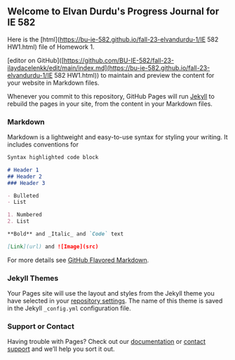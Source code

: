 ## Welcome to Elvan Durdu's Progress Journal for IE 582

Here is the [html](https://bu-ie-582.github.io/fall-23-elvandurdu-1/IE 582 HW1.html) file of Homework 1.

[editor on GitHub]([https://github.com/BU-IE-582/fall-23-ilaydacelenkk/edit/main/index.md](https://bu-ie-582.github.io/fall-23-elvandurdu-1/IE 582 HW1.html)) to maintain and preview the content for your website in Markdown files.

Whenever you commit to this repository, GitHub Pages will run [Jekyll](https://jekyllrb.com/) to rebuild the pages in your site, from the content in your Markdown files.

### Markdown

Markdown is a lightweight and easy-to-use syntax for styling your writing. It includes conventions for

```markdown
Syntax highlighted code block

# Header 1
## Header 2
### Header 3

- Bulleted
- List

1. Numbered
2. List

**Bold** and _Italic_ and `Code` text

[Link](url) and ![Image](src)
```

For more details see [GitHub Flavored Markdown](https://guides.github.com/features/mastering-markdown/).

### Jekyll Themes

Your Pages site will use the layout and styles from the Jekyll theme you have selected in your [repository settings](https://github.com/BU-IE-582/fall-23-ilaydacelenkk/settings/pages). The name of this theme is saved in the Jekyll `_config.yml` configuration file.

### Support or Contact

Having trouble with Pages? Check out our [documentation](https://docs.github.com/categories/github-pages-basics/) or [contact support](https://support.github.com/contact) and we’ll help you sort it out.
